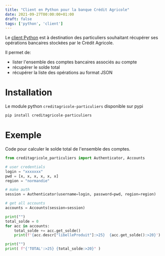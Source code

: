 ```yaml
---
title: "Client en Python pour la banque Crédit Agricole"
date: 2021-09-27T00:00:00+01:00
draft: false
tags: ['python', 'client']
---
```


Le [client Python](https://github.com/dmachard/creditagricole-particuliers) est à destination des particuliers souhaitant récupérer ses opérations bancaires stockées par le Crédit Agricole.

Il permet de:
- lister l'ensemble des comptes bancaires associés au compte
- récupérer le solde total
- récupérer la liste des opérations au format JSON

# Installation

Le module python `creditagricole-particuliers` disponible sur pypi


```python
pip install creditagricole-particuliers
```

# Exemple

Code pour calculer le solde total de l'ensemble des comptes.

```python
from creditagricole_particuliers import Authenticator, Accounts

# user credentials
login = "xxxxxxx"
pwd = [x, x, x, x, x, x]
region = "normandie"

# make auth
session = Authenticator(username=login, password=pwd, region=region)

# get all accounts
accounts = Accounts(session=session)

print("")
total_solde = 0
for acc in accounts:
    total_solde += acc.get_solde()
    print(f'{acc.descr["libelleProduit"]:>25}  {acc.get_solde():>20}')

print("")
print( f"{'TOTAL':>25} {total_solde:>20}" )
```
